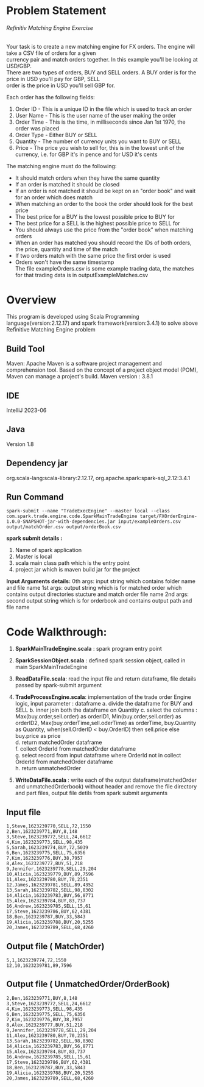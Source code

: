 ﻿# Problem Statement

###### Refinitiv Matching Engine Exercise  
Your task is to create a new matching engine for FX orders. The engine will take a CSV file of orders for a given  
currency pair and match orders together. In this example you'll be looking at USD/GBP.  
There are two types of orders, BUY and SELL orders. A BUY order is for the price in USD you'll pay for GBP, SELL  
order is the price in USD you'll sell GBP for.  
  
Each order has the following fields:  
1. Order ID  - This is a unique ID in the file which is used to track an order  
2. User Name  - This is the user name of the user making the order  
3. Order Time  - This is the time, in milliseconds since Jan 1st 1970, the order was placed  
4. Order Type  - Either BUY or SELL  
5. Quantity  - The number of currency units you want to BUY or SELL  
6. Price  - The price you wish to sell for, this is in the lowest unit of the currency, i.e. for GBP it's in pence and for USD it's cents  
  
The matching engine must do the following:  
- It should match orders when they have the same quantity  
- If an order is matched it should be closed  
- If an order is not matched it should be kept on an "order book" and wait for an order which does match  
- When matching an order to the book the order should look for the best price  
- The best price for a BUY is the lowest possible price to BUY for  
- The best price for a SELL is the highest possible price to SELL for  
- You should always use the price from the "order book" when matching orders  
- When an order has matched you should record the IDs of both orders, the price, quantity and time of the match  
- If two orders match with the same price the first order is used  
- Orders won't have the same timestamp  
The file exampleOrders.csv is some example trading data, the matches for that trading data is in outputExampleMatches.csv


# Overview

This program is developed using Scala Programming language(version:2.12.17) and spark framework(version:3.4.1) to solve above Refinitive Matching Engine problem

## Build Tool

Maven: Apache Maven is a software project management and comprehension tool. Based on the concept of a project object model (POM), Maven can manage a project's build.
Maven version : 3.8.1

## IDE
IntelliJ 2023-06

## Java

Version 1.8

## Dependency jar

org.scala-lang:scala-library:2.12.17, 
org.apache.spark:spark-sql_2.12:3.4.1

## Run Command
```
spark-submit --name "TradeExecEngine" --master local --class com.spark.trade.engine.code.SparkMainTradeEngine target/FXOrderEngine-1.0.0-SNAPSHOT-jar-with-dependencies.jar input/exampleOrders.csv output/matchOrder.csv output/orderBook.csv
```

**spark submit details :** 
1. Name of spark application 
2. Master is local 
3. scala main class path which is the entry point 
4. project jar which is maven build jar for the project

**Input Arguments details:** 
0th args: input string which contains folder name and file name
1st args: output string which is for matched order which contains output directories stucture and match order file name
2nd args: second output string which is for orderbook and contains output path and file name

# Code Walkthrough:


 1. **SparkMainTradeEngine.scala** : spark program entry point  
 2. **SparkSessionObject.scala** : defined spark session object, called in main SparkMainTradeEngine  
 3. **ReadDataFile.scala**: read the input file and return dataframe, file details passed by spark-submit argument
 4. **TradeProcessEngine.scala**: implementation of the trade order Engine logic, input parameter : dataframe
	 a. divide the dataframe for BUY and SELL 
 	 b. inner join both the dataframe on Quantity
 	 c. select the columns :                  
             Max(buy.order,sell.order) as orderID1,
             Min(buy.order,sell.order) as orderID2,
             Max(buy.orderTime,sell.oderTime) as orderTime,
	         buy.Quantity    as Quantity, 
	         when(sell.OrderID < buy.OrderID) then sell.price else buy.price    as price  	 
    d. return matchedOrder dataframe  	 
    f. collect OrderId from matchedOrder dataframe  	
    g. select record from input dataframe where OrderId not in
    collect OrderId from matchedOrder dataframe  	 
    h. return unmatchedOrder

5. **WriteDataFile.scala** : write each of the output dataframe(matchedOrder and unmatchedOrderbook) without header and remove the file directory and part files, output file detils from spark submit arguments
## Input file

```
1,Steve,1623239770,SELL,72,1550
2,Ben,1623239771,BUY,8,148
3,Steve,1623239772,SELL,24,6612
4,Kim,1623239773,SELL,98,435
5,Sarah,1623239774,BUY,72,5039
6,Ben,1623239775,SELL,75,6356
7,Kim,1623239776,BUY,38,7957
8,Alex,1623239777,BUY,51,218
9,Jennifer,1623239778,SELL,29,204
10,Alicia,1623239779,BUY,89,7596
11,Alex,1623239780,BUY,70,2351
12,James,1623239781,SELL,89,4352
13,Sarah,1623239782,SELL,98,8302
14,Alicia,1623239783,BUY,56,8771
15,Alex,1623239784,BUY,83,737
16,Andrew,1623239785,SELL,15,61
17,Steve,1623239786,BUY,62,4381
18,Ben,1623239787,BUY,33,5843
19,Alicia,1623239788,BUY,20,5255
20,James,1623239789,SELL,68,4260
```

## Output file ( MatchOrder)

```
5,1,1623239774,72,1550
12,10,1623239781,89,7596
```

## Output file ( UnmatchedOrder/OrderBook)


```
2,Ben,1623239771,BUY,8,148
3,Steve,1623239772,SELL,24,6612
4,Kim,1623239773,SELL,98,435
6,Ben,1623239775,SELL,75,6356
7,Kim,1623239776,BUY,38,7957
8,Alex,1623239777,BUY,51,218
9,Jennifer,1623239778,SELL,29,204
11,Alex,1623239780,BUY,70,2351
13,Sarah,1623239782,SELL,98,8302
14,Alicia,1623239783,BUY,56,8771
15,Alex,1623239784,BUY,83,737
16,Andrew,1623239785,SELL,15,61
17,Steve,1623239786,BUY,62,4381
18,Ben,1623239787,BUY,33,5843
19,Alicia,1623239788,BUY,20,5255
20,James,1623239789,SELL,68,4260
```

